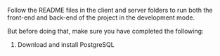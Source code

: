Follow the README files in the client and server folders to run both the front-end and back-end of the project in the development mode.

But before doing that, make sure you have completed the following:

1. Download and install PostgreSQL
